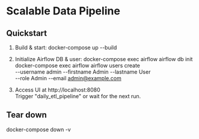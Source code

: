 # Scalable Data Pipeline

## Quickstart

1) Build & start:
   docker-compose up --build

2) Initialize Airflow DB & user:
   docker-compose exec airflow airflow db init
   docker-compose exec airflow airflow users create \
     --username admin --firstname Admin --lastname User \
     --role Admin --email admin@example.com

3) Access UI at http://localhost:8080  
   Trigger "daily_etl_pipeline" or wait for the next run.

## Tear down
docker-compose down -v

